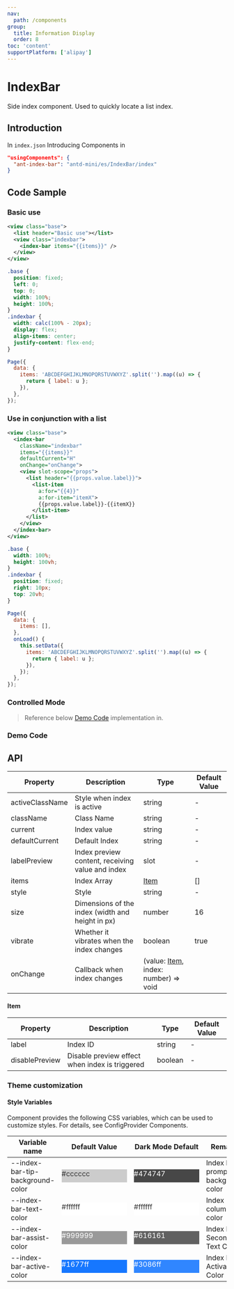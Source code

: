 ```yaml
---
nav:
  path: /components
group:
  title: Information Display
  order: 8
toc: 'content'
supportPlatform: ['alipay']
---
```


# IndexBar

Side index component. Used to quickly locate a list index.

## Introduction

In `index.json` Introducing Components in

```json
"usingComponents": {
  "ant-index-bar": "antd-mini/es/IndexBar/index"
}
```

## Code Sample

### Basic use

```xml
<view class="base">
  <list header="Basic use"></list>
  <view class="indexbar">
    <index-bar items="{{items}}" />
  </view>
</view>
```

```css
.base {
  position: fixed;
  left: 0;
  top: 0;
  width: 100%;
  height: 100%;
}
.indexbar {
  width: calc(100% - 20px);
  display: flex;
  align-items: center;
  justify-content: flex-end;
}
```

```js
Page({
  data: {
    items: 'ABCDEFGHIJKLMNOPQRSTUVWXYZ'.split('').map((u) => {
      return { label: u };
    }),
  },
});
```

### Use in conjunction with a list

```xml
<view class="base">
  <index-bar
    className="indexbar"
    items="{{items}}"
    defaultCurrent="H"
    onChange="onChange">
    <view slot-scope="props">
      <list header="{{props.value.label}}">
        <list-item
          a:for="{{4}}"
          a:for-item="itemX">
          {{props.value.label}}-{{itemX}}
        </list-item>
      </list>
    </view>
  </index-bar>
</view>
```

```css
.base {
  width: 100%;
  height: 100vh;
}
.indexbar {
  position: fixed;
  right: 10px;
  top: 20vh;
}
```

```js
Page({
  data: {
    items: [],
  },
  onLoad() {
    this.setData({
      items: 'ABCDEFGHIJKLMNOPQRSTUVWXYZ'.split('').map((u) => {
        return { label: u };
      }),
    });
  },
});
```

### Controlled Mode

> Reference below [Demo Code](#demo-代码) implementation in.

### Demo Code

<code src='../../demo/pages/IndexBarControl/index'></code>

## API

| Property            | Description                              | Type                                          | Default Value |
| --------------- | --------------------------------- | --------------------------------------------- | ------ |
| activeClassName | Style when index is active                  | string                                        | -      |
| className       | Class Name                              | string                                        | -      |
| current         | Index value                            | string                                        | -      |
| defaultCurrent  | Default Index                          | string                                        | -      |
| labelPreview    | Index preview content, receiving value and index | slot                                          | -      |
| items           | Index Array                          | [Item](#item)                                 | []     |
| style           | Style                              | string                                        | -      |
| size            | Dimensions of the index (width and height in px)       | number                                        | 16     |
| vibrate         | Whether it vibrates when the index changes                | boolean                                       | true   |
| onChange        | Callback when index changes                  | (value: [Item](#item), index: number) => void |

#### Item

| Property           | Description                     | Type    | Default Value |
| -------------- | ------------------------ | ------- | ------ |
| label          | Index ID                 | string  | -      |
| disablePreview | Disable preview effect when index is triggered | boolean | -      |

### Theme customization

#### Style Variables

Component provides the following CSS variables, which can be used to customize styles. For details, see ConfigProvider Components.

| Variable name                           | Default Value                                                                                            | Dark Mode Default                                                                                    | Remarks               |
| -------------------------------- | ------------------------------------------------------------------------------------------------- | ------------------------------------------------------------------------------------------------- | ------------------ |
| --index-bar-tip-background-color | <div style="width: 150px; height: 30px; background-color: #cccccc; color: #333333;">#cccccc</div> | <div style="width: 150px; height: 30px; background-color: #474747; color: #ffffff;">#474747</div> | Index bar prompt background color |
| --index-bar-text-color           | <div style="width: 150px; height: 30px; background-color: #ffffff; color: #333333;">#ffffff</div> | <div style="width: 150px; height: 30px; background-color: #ffffff; color: #333333;">#ffffff</div> | Index column text color     |
| --index-bar-assist-color         | <div style="width: 150px; height: 30px; background-color: #999999; color: #ffffff;">#999999</div> | <div style="width: 150px; height: 30px; background-color: #616161; color: #ffffff;">#616161</div> | Index Bar Secondary Text Color |
| --index-bar-active-color         | <div style="width: 150px; height: 30px; background-color: #1677ff; color: #ffffff;">#1677ff</div> | <div style="width: 150px; height: 30px; background-color: #3086ff; color: #ffffff;">#3086ff</div> | Index Bar Activation Color     |
